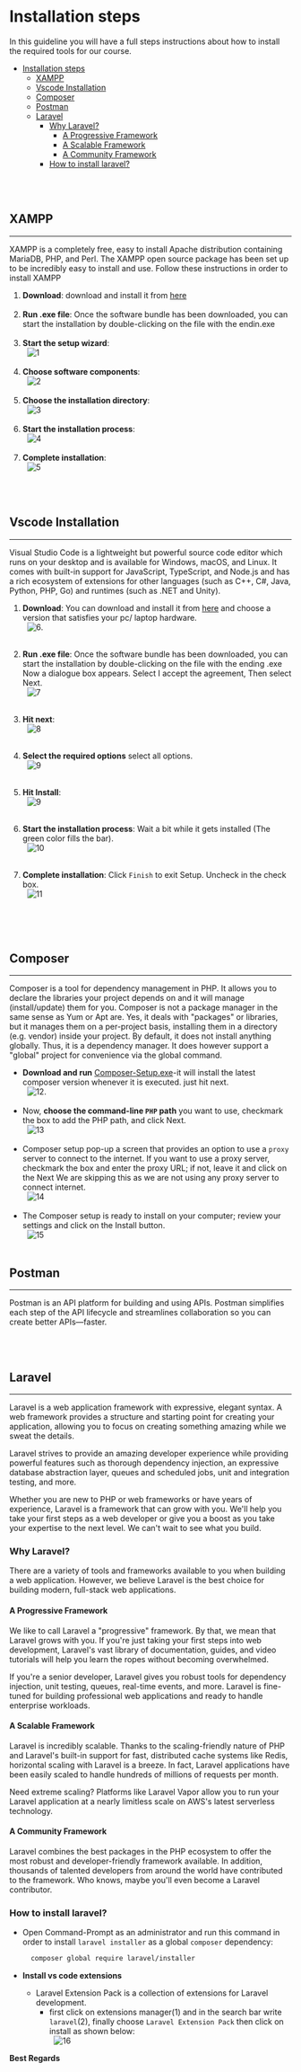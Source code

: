 # Installation steps

In this guideline you will have a full steps instructions about how to install the required tools for our course.

- [Installation steps](#installation-steps)
  - [XAMPP](#xampp)
  - [Vscode Installation](#vscode-installation)
  - [Composer](#composer)
  - [Postman](#postman)
  - [Laravel](#laravel)
    - [Why Laravel?](#why-laravel)
      - [A Progressive Framework](#a-progressive-framework)
      - [A Scalable Framework](#a-scalable-framework)
      - [A Community Framework](#a-community-framework)
    - [How to install laravel?](#how-to-install-laravel)

\
&nbsp;

## XAMPP

* * *
 XAMPP is a completely free, easy to install Apache distribution containing MariaDB, PHP, and Perl. The XAMPP open source package has been set up to be incredibly easy to install and use.
 Follow these instructions in order to install XAMPP
  
  1. **Download**:
  download and install it from [here](https://www.apachefriends.org/xampp-files/8.0.10/xampp-windows-x64-8.0.10-0-VS16-installer.exe)
      \
      &nbsp;
  2. **Run .exe file**:
  Once the software bundle has been downloaded, you can start the installation by double-clicking on the file with the endin.exe
    \
    &nbsp;
  3. **Start the setup wizard**:
     \
      &nbsp;
      ![1](assets/XAMPP_01.jpg)
      \
      &nbsp;
  4. **Choose software components**:
      \
      &nbsp;
     ![2](assets/XAMPP_02.jpg)
     \
      &nbsp;
  5. **Choose the installation directory**:
     \
      &nbsp;
     ![3](assets/XAMPP_03.jpg)
     \
      &nbsp;
  6. **Start the installation process**:
      \
      &nbsp;
     ![4](assets/XAMPP_04.jpg)
     \
      &nbsp;
  7. **Complete installation**:
     \
      &nbsp;
     ![5](assets/XAMPP_05.jpg)

\
&nbsp;

## Vscode Installation

* * *
  Visual Studio Code is a lightweight but powerful source code editor which runs on your desktop and is available for Windows, macOS, and Linux. It comes with built-in support for JavaScript, TypeScript, and Node.js and has a rich ecosystem of extensions for other languages (such as C++, C#, Java, Python, PHP, Go) and runtimes (such as .NET and Unity).
  
  1. **Download**:
      You can download and install it from [here](https://code.visualstudio.com/Download) and choose a version that satisfies your pc/ laptop hardware.
      \
      &nbsp;
      ![6](assets/vs_code_1.jpg).
      \
      &nbsp;

  2. **Run .exe file**:
      Once the software bundle has been downloaded, you can start the installation by double-clicking on the file with the ending .exe Now a dialogue box appears.
      Select I accept the agreement, Then select Next.
      \
      &nbsp;
      ![7](assets/vs_code_2.png)
      \
      &nbsp;
  3. **Hit next**:
      \
      &nbsp;
      ![8](assets/vs_code_3.png)
      \
      &nbsp;
  4. **Select the required options** select all options.
      \
      &nbsp;
      ![9](assets/vs_code_4.png)
      \
      &nbsp;
  5. **Hit Install**:
      \
      &nbsp;
      ![9](assets/vs_code_5.png)
      \
      &nbsp;
  6. **Start the installation process**:
      Wait a bit while it gets installed (The green color fills the bar).
      \
      &nbsp;
      ![10](../assets/vs_code_6.png)
      \
      &nbsp;
  7. **Complete installation**:
     Click `Finish` to exit Setup. Uncheck in the check box.
     \
      &nbsp;
     ![11](assets/vs_code_7.png)
     \
      &nbsp;
  
\
&nbsp;

## Composer

* * *
   Composer is a tool for dependency management in PHP. It allows you to declare the libraries your project depends on and it will manage (install/update) them for you.
   Composer is not a package manager in the same sense as Yum or Apt are. Yes, it deals with "packages" or libraries, but it manages them on a per-project basis, installing them in a directory (e.g. vendor) inside your project. By default, it does not install anything globally. Thus, it is a dependency manager. It does however support a "global" project for convenience via the global command.

- **Download and run** [Composer-Setup.exe](https://getcomposer.org/Composer-Setup.exe)-it will install the latest composer version whenever it is executed. just hit next.
\
&nbsp;
![12](assets/composer_1.png).
\
&nbsp;
- Now, **choose the command-line `PHP` path** you want to use, checkmark the box to add the PHP path, and click Next.
\
&nbsp;
![13](assets/composer_2.png)
\
&nbsp;
- Composer setup pop-up a screen that provides an option to use a `proxy` server to connect to the internet. If you want to use a proxy server, checkmark the box and enter the proxy URL; if not, leave it and click on the Next We are skipping this as we are not using any proxy server to connect internet.
\
&nbsp;
![14](assets/composer_3.png)
\
&nbsp;
- The Composer setup is ready to install on your computer; review your settings and click on the Install button.
\
&nbsp;
![15](assets/composer_4.png)
\
&nbsp;

## Postman

* * *
  Postman is an API platform for building and using APIs. Postman simplifies each step of the API lifecycle and streamlines collaboration so you can create better APIs—faster.

\
&nbsp;

## Laravel

* * *
  Laravel is a web application framework with expressive, elegant syntax. A web framework provides a structure and starting point for creating your application, allowing you to focus on creating something amazing while we sweat the details.

  Laravel strives to provide an amazing developer experience while providing powerful features such as thorough dependency injection, an expressive database abstraction layer, queues and scheduled jobs, unit and integration testing, and more.

  Whether you are new to PHP or web frameworks or have years of experience, Laravel is a framework that can grow with you. We'll help you take your first steps as a web developer or give you a boost as you take your expertise to the next level. We can't wait to see what you build.

### Why Laravel?

  There are a variety of tools and frameworks available to you when building a web application. However, we believe Laravel is the best choice for building modern, full-stack web applications.

#### A Progressive Framework

  We like to call Laravel a "progressive" framework. By that, we mean that Laravel grows with you. If you're just taking your first steps into web development, Laravel's vast library of documentation, guides, and video tutorials will help you learn the ropes without becoming overwhelmed.

  If you're a senior developer, Laravel gives you robust tools for dependency injection, unit testing, queues, real-time events, and more. Laravel is fine-tuned for building professional web applications and ready to handle enterprise workloads.

#### A Scalable Framework

  Laravel is incredibly scalable. Thanks to the scaling-friendly nature of PHP and Laravel's built-in support for fast, distributed cache systems like Redis, horizontal scaling with Laravel is a breeze. In fact, Laravel applications have been easily scaled to handle hundreds of millions of requests per month.

  Need extreme scaling? Platforms like Laravel Vapor allow you to run your Laravel application at a nearly limitless scale on AWS's latest serverless technology.

#### A Community Framework

  Laravel combines the best packages in the PHP ecosystem to offer the most robust and developer-friendly framework available. In addition, thousands of talented developers from around the world have contributed to the framework. Who knows, maybe you'll even become a Laravel contributor.

### How to install laravel?

- Open Command-Prompt as an administrator and run this command in order to install `laravel installer` as a global `composer` dependency:
  
  ```sh
    composer global require laravel/installer
  ```
- **Install vs code extensions**
  - Laravel Extension Pack is a collection of extensions for Laravel development.
    - first click on extensions manager(1) and in the search bar write `laravel`(2), finally choose `Laravel Extension Pack`  then click on install as shown below:
  \
  &nbsp;
  ![16](assets/lara1.png)


**Best Regards**
